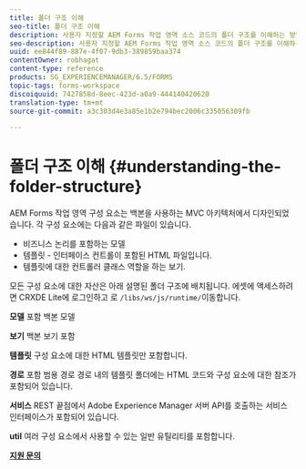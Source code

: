 ```yaml
---
title: 폴더 구조 이해
seo-title: 폴더 구조 이해
description: 사용자 지정할 AEM Forms 작업 영역 소스 코드의 폴더 구조를 이해하는 방법입니다.
seo-description: 사용자 지정할 AEM Forms 작업 영역 소스 코드의 폴더 구조를 이해하는 방법입니다.
uuid: ee844f89-887e-4f07-9db3-389859baa374
contentOwner: robhagat
content-type: reference
products: SG_EXPERIENCEMANAGER/6.5/FORMS
topic-tags: forms-workspace
discoiquuid: 7427858d-8eec-423d-a0a9-444140420620
translation-type: tm+mt
source-git-commit: a3c303d4e3a85e1b2e794bec2006c335056309fb

---
```



# 폴더 구조 이해 {#understanding-the-folder-structure}

AEM Forms 작업 영역 구성 요소는 백본을 사용하는 MVC 아키텍처에서 디자인되었습니다. 각 구성 요소에는 다음과 같은 파일이 있습니다.

* 비즈니스 논리를 포함하는 모델
* 템플릿 - 인터페이스 컨트롤이 포함된 HTML 파일입니다.
* 템플릿에 대한 컨트롤러 클래스 역할을 하는 보기.

모든 구성 요소에 대한 자산은 아래 설명된 폴더 구조에 배치됩니다. 에셋에 액세스하려면 CRXDE Lite에 로그인하고 로 `/libs/ws/js/runtime/`이동합니다.

**모델** 포함 백본 모델

**보기** 백본 보기 포함

**템플릿** 구성 요소에 대한 HTML 템플릿만 포함합니다.

**경로** 포함 범용 경로 경로 내의 템플릿 폴더에는 HTML 코드와 구성 요소에 대한 참조가 포함되어 있습니다.

**서비스** REST 끝점에서 Adobe Experience Manager 서버 API를 호출하는 서비스 인터페이스가 포함되어 있습니다.

**util** 여러 구성 요소에서 사용할 수 있는 일반 유틸리티를 포함합니다.

**[지원 문의](https://www.adobe.com/account/sign-in.supportportal.html)**
